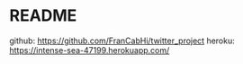 # README

github: https://github.com/FranCabHi/twitter_project
heroku: https://intense-sea-47199.herokuapp.com/
